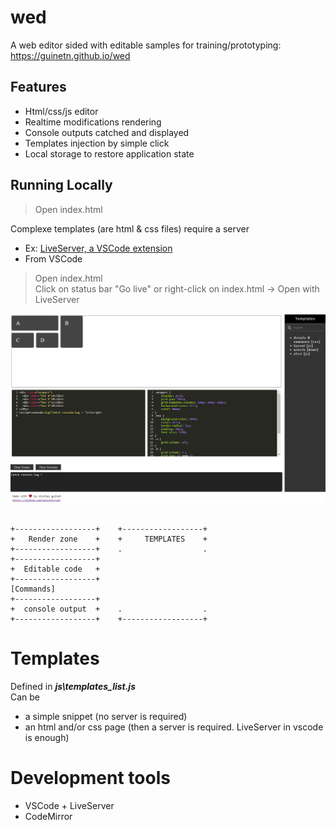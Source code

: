 # wed
A web editor sided with editable samples for training/prototyping: <https://guinetn.github.io/wed> 

## Features
* Html/css/js editor   
* Realtime modifications rendering
* Console outputs catched and displayed
* Templates injection by simple click      
* Local storage to restore application state 

## Running Locally
>Open index.html  

Complexe templates (are html & css files) require a server  
- Ex: [LiveServer, a VSCode extension](https://marketplace.visualstudio.com/items?itemName=ritwickdey.LiveServer)  
- From VSCode  
> Open index.html  
> Click on status bar "Go live" or right-click on index.html → Open with LiveServer

![Wed screenshoot](wed.png)

<pre> <code>
+------------------+    +------------------+  
+   Render zone    +    +     TEMPLATES    +  
+------------------+    .                  .  
+------------------+  
+  Editable code   +  
+------------------+  
[Commands]    
+------------------+  
+  console output  +    .                  .  
+------------------+    +------------------+  
</code></pre>

# Templates

Defined in ***js\templates_list.js***  
Can be  
* a simple snippet (no server is required)
* an html and/or css page (then a server is required. LiveServer in vscode is enough)

# Development tools

* VSCode + LiveServer
* CodeMirror
